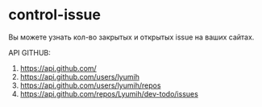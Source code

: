 # control-issue
Вы можете узнать кол-во закрытых и открытых issue на ваших сайтах.


API GITHUB:
1. https://api.github.com/
2. https://api.github.com/users/lyumih
3. https://api.github.com/users/lyumih/repos
4. https://api.github.com/repos/Lyumih/dev-todo/issues
